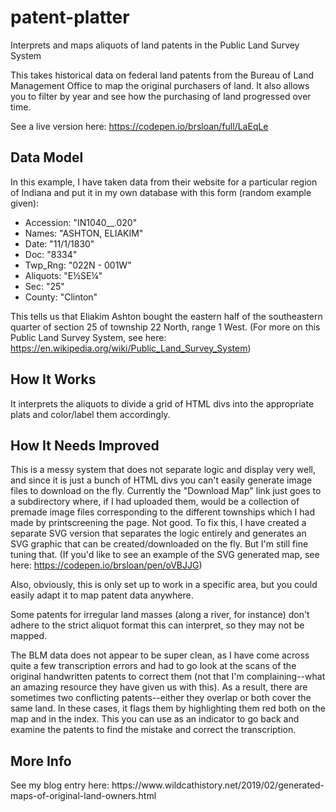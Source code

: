 # patent-platter
Interprets and maps aliquots of land patents in the Public Land Survey System

This takes historical data on federal land patents from the Bureau of Land Management Office to map the original purchasers of land. It also allows you to filter by year and see how the purchasing of land progressed over time.

See a live version here: https://codepen.io/brsloan/full/LaEqLe

<h2>Data Model</h2>
In this example, I have taken data from their website for a particular region of Indiana and put it in my own database with this form (random example given):

<ul>
  <li>Accession: "IN1040__.020"</li>
  <li>Names: "ASHTON, ELIAKIM"</li>
  <li>Date: "11/1/1830"</li>
  <li>Doc: "8334"</li>
  <li>Twp_Rng: "022N - 001W"</li>
  <li>Aliquots: "E½SE¼"</li>
  <li>Sec: "25"</li>
  <li>County: "Clinton"</li>
</ul>

This tells us that Eliakim Ashton bought the eastern half of the southeastern quarter of section 25 of township 22 North, range 1 West. (For more on this Public Land Survey System, see here: https://en.wikipedia.org/wiki/Public_Land_Survey_System)

<h2>How It Works</h2>

It interprets the aliquots to divide a grid of HTML divs into the appropriate plats and color/label them accordingly.

<h2>How It Needs Improved</h2>
  
This is a messy system that does not separate logic and display very well, and since it is just a bunch of HTML divs you can't easily generate image files to download on the fly. Currently the "Download Map" link just goes to a subdirectory where, if I had uploaded them, would be a collection of premade image files corresponding to the different townships which I had made by printscreening the page. Not good. To fix this, I have created a separate SVG version that separates the logic entirely and generates an SVG graphic that can be created/downloaded on the fly. But I'm still fine tuning that. (If you'd like to see an example of the SVG generated map, see here: https://codepen.io/brsloan/pen/oVBJJG)
 
Also, obviously, this is only set up to work in a specific area, but you could easily adapt it to map patent data anywhere.
 
Some patents for irregular land masses (along a river, for instance) don't adhere to the strict aliquot format this can interpret, so they may not be mapped.
 
The BLM data does not appear to be super clean, as I have come across quite a few transcription errors and had to go look at the scans of the original handwritten patents to correct them (not that I'm complaining--what an amazing resource they have given us with this). As a result, there are sometimes two conflicting patents--either they overlap or both cover the same land. In these cases, it flags them by highlighting them red both on the map and in the index. This you can use as an indicator to go back and examine the patents to find the mistake and correct the transcription.
 
 <h2>More Info</h2>
 See my blog entry here: https://www.wildcathistory.net/2019/02/generated-maps-of-original-land-owners.html
